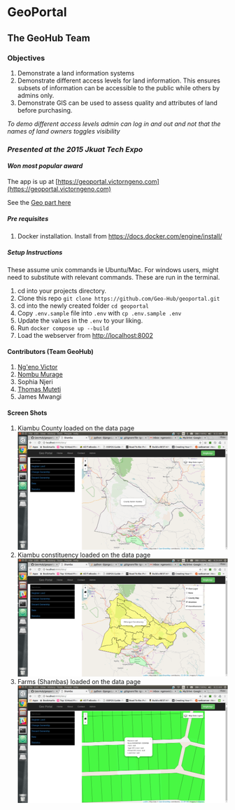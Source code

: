 # GeoPortal

## The GeoHub Team

### Objectives
1. Demonstrate a land information systems
2. Demonstrate different access levels for land information. This ensures subsets of
   information can be accessible to the public while others by admins only.
4. Demonstrate GIS can be used to assess quality and attributes of land before purchasing.

_To demo different access levels admin can log in and out and not that the names of land owners toggles visibility_

### _Presented at the 2015 Jkuat Tech Expo_

#### _Won most popular award_

The app is up at [https://geoportal.victorngeno.com](https://geoportal.victorngeno.com)

See the [Geo part here](https://geoportal.victorngeno.com/data/)

##### Pre requisites
1. Docker installation. Install from https://docs.docker.com/engine/install/
##### _Setup Instructions_
These assume unix commands ie Ubuntu/Mac. For windows users, might need to substitute with relevant commands.
These are run in the terminal.
1. cd into your projects directory.
2. Clone this repo `git clone https://github.com/Geo-Hub/geoportal.git`
3. cd into the newly created folder `cd geoportal`
4. Copy `.env.sample` file into `.env` with `cp .env.sample .env`
5. Update the values in the `.env` to your liking.
6. Run `docker compose up --build`
7. Load the webserver from [http://localhost:8002](http://localhost:8002)

#### Contributors (Team GeoHub)

1. [Ng'eno Victor](https://github.com/ngenovictor)
2. [Nombu Murage](https://github.com/nombumurage)
3. Sophia Njeri
4. [Thomas Muteti](https://github.com/Thom03)
5. James Mwangi

#### Screen Shots

1. Kiambu County loaded on the data page
    ![Kiambu County](screenshots/kiambu_county.png)
2. Kiambu constituency loaded on the data page
    ![Constituency View](screenshots/constituency_view.png)
3. Farms (Shambas) loaded on the data page
    ![Shamba View Example](screenshots/shamba_view_rates_paid.png)
